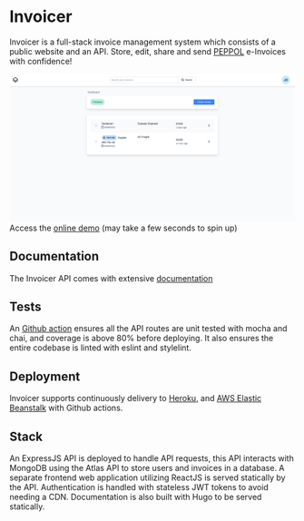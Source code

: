 # Invoicer
Invoicer is a full-stack invoice management system which consists of a public website and an API. 
Store, edit, share and send [PEPPOL](https://peppol.org/) e-Invoices with confidence!

![Invoicer Screenshot](https://github.com/patricklbell/invoicer/blob/main/docs/assets/images/screenshot.png?raw=true)
Access the [online demo](https://invoicer-3l9i.onrender.com/) (may take a few seconds to spin up)

## Documentation
The Invoicer API comes with extensive [documentation](https://invoicer-3l9i.onrender.com/docs)

## Tests
An [Github action](https://github.com/patricklbell/invoicer/blob/main/.github/workflows/CI.yml) ensures all the API routes are unit tested with mocha and chai, and coverage is above 80% before deploying. It also ensures the entire codebase is linted with eslint and stylelint.

## Deployment
Invoicer supports continuously delivery to [Heroku](https://github.com/patricklbell/invoicer/blob/main/.github/workflows/heroku.yml), and [AWS Elastic Beanstalk](https://github.com/patricklbell/invoicer/blob/main/.github/workflows/eb.yml) with Github actions.

## Stack
An ExpressJS API is deployed to handle API requests, this API interacts with MongoDB using the Atlas API to store users and invoices in a database. A separate frontend web application utilizing ReactJS is served statically by the API. Authentication is handled with stateless JWT tokens to avoid needing a CDN. Documentation is also built with Hugo to be served statically.
